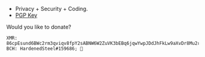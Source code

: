 - Privacy + Security + Coding.
- [PGP Key](https://raw.githubusercontent.com/HardenedSteel/HardenedSteel/main/pgp.md)

Would you like to donate?
```
XMR: 86cpEsund6BWc2rm3qviqv8fpY2sABNW6W2ZuVK3bEBq6jqwYwpJDdJhFkLw9aXvDr8Mu2rZcasNJfLRS1APdzEZ4CpPdDs
BCH: HardenedSteel#159686; 🚀
